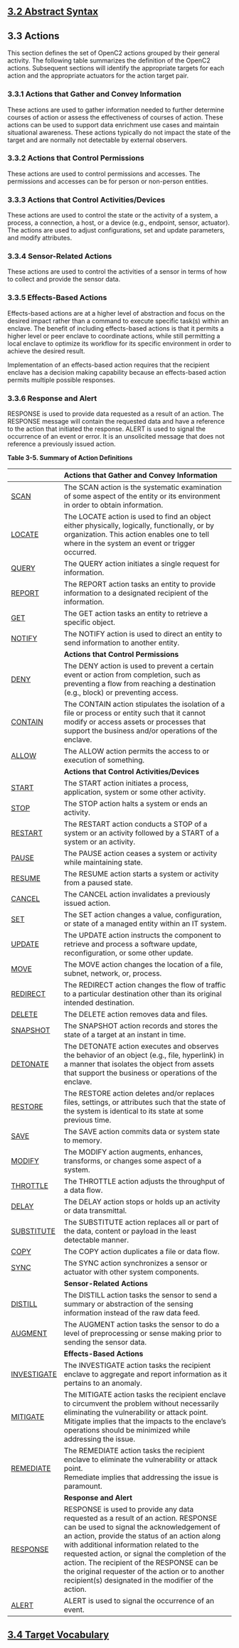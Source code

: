 ## [3.2 Abstract Syntax](3.0_openc2-language.md#32-abstract-syntax)

## 3.3 Actions

This section defines the set of OpenC2 actions grouped by their general activity. The following table summarizes the definition of the OpenC2 actions. Subsequent sections will identify the appropriate targets for each action and the appropriate actuators for the action target pair.

### 3.3.1 Actions that Gather and Convey Information

These actions are used to gather information needed to further determine courses of action or assess the effectiveness of courses of action. These actions can be used to support data enrichment use cases and maintain situational awareness. These actions typically do not impact the state of the target and are normally not detectable by external observers.

### 3.3.2 Actions that Control Permissions

These actions are used to control permissions and accesses. The permissions and accesses can be for person or non-person entities.

### 3.3.3 Actions that Control Activities/Devices

These actions are used to control the state or the activity of a system, a process, a connection, a host, or a device (e.g., endpoint, sensor, actuator). The actions are used to adjust configurations, set and update parameters, and modify attributes.

### 3.3.4 Sensor-Related Actions

These actions are used to control the activities of a sensor in terms of how to collect and provide the sensor data.

### 3.3.5 Effects-Based Actions

Effects-based actions are at a higher level of abstraction and focus on the desired impact rather than a command to execute specific task(s) within an enclave. The benefit of including effects-based actions is that it permits a higher level or peer enclave to coordinate actions, while still permitting a local enclave to optimize its workflow for its specific environment in order to achieve the desired result.

Implementation of an effects-based action requires that the recipient enclave has a decision making capability because an effects-based action permits multiple possible responses.

### 3.3.6 Response and Alert

RESPONSE is used to provide data requested as a result of an action. The RESPONSE message will contain the requested data and have a reference to the action that initiated the response. ALERT is used to signal the occurrence of an event or error. It is an unsolicited message that does not reference a previously issued action.

**Table 3-5. Summary of Action Definitions**

| <MERGE> | Actions that Gather and Convey Information | 
| :--- | :--- | 
| [SCAN](https://github.com/OpenC2-org/docs-contributors/blob/master/actions/scan.md) | The SCAN action is the systematic examination of some aspect of the entity or its environment in order to obtain information. | 
| [LOCATE](https://github.com/OpenC2-org/docs-contributors/blob/master/actions/locate.md) | The LOCATE action is used to find an object either physically, logically, functionally, or by organization. This action enables one to tell where in the system an event or trigger occurred. | 
| [QUERY](https://github.com/OpenC2-org/docs-contributors/blob/master/actions/query.md) | The QUERY action initiates a single request for information. | 
| [REPORT](https://github.com/OpenC2-org/docs-contributors/blob/master/actions/report.md) | The REPORT action tasks an entity to provide information to a designated recipient of the information. | 
| [GET](https://github.com/OpenC2-org/docs-contributors/blob/master/actions/get.md) | The GET action tasks an entity to retrieve a specific object. | 
| [NOTIFY](https://github.com/OpenC2-org/docs-contributors/blob/master/actions/notify.md) | The NOTIFY action is used to direct an entity to send information to another entity. | 
|  | **Actions that Control Permissions** | 
| [DENY](https://github.com/OpenC2-org/docs-contributors/blob/master/actions/deny.md) | The DENY action is used to prevent a certain event or action from completion, such as preventing a flow from reaching a destination (e.g., block) or preventing access. | 
| [CONTAIN](https://github.com/OpenC2-org/docs-contributors/blob/master/actions/contain.md) | The CONTAIN action stipulates the isolation of a file or process or entity such that it cannot modify or access assets or processes that support the business and/or operations of the enclave. | 
| [ALLOW](https://github.com/OpenC2-org/docs-contributors/blob/master/actions/allow.md) | The ALLOW action permits the access to or execution of something.  | 
|  | **Actions that Control Activities/Devices** | 
| [START](https://github.com/OpenC2-org/docs-contributors/blob/master/actions/start.md) | The START action initiates a process, application, system or some other activity. | 
| [STOP](https://github.com/OpenC2-org/docs-contributors/blob/master/actions/stop.md) | The STOP action halts a system or ends an activity. | 
| [RESTART](https://github.com/OpenC2-org/docs-contributors/blob/master/actions/restart.md) | The RESTART action conducts a STOP of a system or an activity followed by a START of a system or an activity. | 
| [PAUSE](https://github.com/OpenC2-org/docs-contributors/blob/master/actions/pause.md) | The PAUSE action ceases a system or activity while maintaining state. | 
| [RESUME](https://github.com/OpenC2-org/docs-contributors/blob/master/actions/resume.md) | The RESUME action starts a system or activity from a paused state. | 
| [CANCEL](https://github.com/OpenC2-org/docs-contributors/blob/master/actions/cancel.md) | The CANCEL action invalidates a previously issued action. | 
| [SET](https://github.com/OpenC2-org/docs-contributors/blob/master/actions/set.md) | The SET action changes a value, configuration, or state of a managed entity within an IT system. | 
| [UPDATE](https://github.com/OpenC2-org/docs-contributors/blob/master/actions/update.md) | The UPDATE action instructs the component to retrieve and process a software update, reconfiguration, or some other update. | 
| [MOVE](https://github.com/OpenC2-org/docs-contributors/blob/master/actions/move.md) | The MOVE action changes the location of a file, subnet, network, or, process. | 
| [REDIRECT](https://github.com/OpenC2-org/docs-contributors/blob/master/actions/redirect.md) | The REDIRECT action changes the flow of traffic to a particular destination other than its original intended destination. | 
| [DELETE](https://github.com/OpenC2-org/docs-contributors/blob/master/actions/delete.md) | The DELETE action removes data and files. | 
| [SNAPSHOT](https://github.com/OpenC2-org/docs-contributors/blob/master/actions/snapshot.md) | The SNAPSHOT action records and stores the state of a target at an instant in time. | 
| [DETONATE](https://github.com/OpenC2-org/docs-contributors/blob/master/actions/detonate.md) | The DETONATE action executes and observes the behavior of an object (e.g., file, hyperlink) in a manner that isolates the object from assets that support the business or operations of the enclave. | 
| [RESTORE](https://github.com/OpenC2-org/docs-contributors/blob/master/actions/restore.md) | The RESTORE action deletes and/or replaces files, settings, or attributes such that the state of the system is identical to its state at some previous time. | 
| [SAVE](https://github.com/OpenC2-org/docs-contributors/blob/master/actions/save.md) | The SAVE action commits data or system state to memory. | 
| [MODIFY](https://github.com/OpenC2-org/docs-contributors/blob/master/actions/modify.md) | The MODIFY action augments, enhances, transforms, or changes some aspect of a system. | 
| [THROTTLE](https://github.com/OpenC2-org/docs-contributors/blob/master/actions/throttle.md) | The THROTTLE action adjusts the throughput of a data flow. | 
| [DELAY](https://github.com/OpenC2-org/docs-contributors/blob/master/actions/delay.md) | The DELAY action stops or holds up an activity or data transmittal. | 
| [SUBSTITUTE](https://github.com/OpenC2-org/docs-contributors/blob/master/actions/substitute.md) | The SUBSTITUTE action replaces all or part of the data, content or payload in the least detectable manner. | 
| [COPY](https://github.com/OpenC2-org/docs-contributors/blob/master/actions/copy.md) | The COPY action duplicates a file or data flow. | 
| [SYNC](https://github.com/OpenC2-org/docs-contributors/blob/master/actions/sync.md) | The SYNC action synchronizes a sensor or actuator with other system components. | 
|  | **Sensor-Related Actions** | 
| [DISTILL](https://github.com/OpenC2-org/docs-contributors/blob/master/actions/distill.md) | The DISTILL action tasks the sensor to send a summary or abstraction of the sensing information instead of the raw data feed. | 
| [AUGMENT](https://github.com/OpenC2-org/docs-contributors/blob/master/actions/augment.md) | The AUGMENT action tasks the sensor to do a level of preprocessing or sense making prior to sending the sensor data. | 
|  | **Effects-Based Actions** | 
| [INVESTIGATE](https://github.com/OpenC2-org/docs-contributors/blob/master/actions/investigate.md) | The INVESTIGATE action tasks the recipient enclave to aggregate and report information as it pertains to an anomaly. | 
| [MITIGATE](https://github.com/OpenC2-org/docs-contributors/blob/master/actions/mitigate.md) | The MITIGATE action tasks the recipient enclave to circumvent the problem without necessarily eliminating the vulnerability or attack point.<br>Mitigate implies that the impacts to the enclave’s operations should be minimized while addressing the issue. | 
| [REMEDIATE](https://github.com/OpenC2-org/docs-contributors/blob/master/actions/remediate.md) | The REMEDIATE action tasks the recipient enclave to eliminate the vulnerability or attack point.<br>Remediate implies that addressing the issue is paramount. | 
|  | **Response and Alert** | 
| [RESPONSE](https://github.com/OpenC2-org/docs-contributors/blob/master/actions/response.md) | RESPONSE is used to provide any data requested as a result of an action. RESPONSE can be used to signal the acknowledgement of an action, provide the status of an action along with additional information related to the requested action, or signal the completion of the action. The recipient of the RESPONSE can be the original requester of the action or to another recipient(s) designated in the modifier of the action. | 
| [ALERT](https://github.com/OpenC2-org/docs-contributors/blob/master/actions/alert.md) | ALERT is used to signal the occurrence of an event. | 

## [3.4 Target Vocabulary](3.4_targets.md#34-target-vocabulary)
